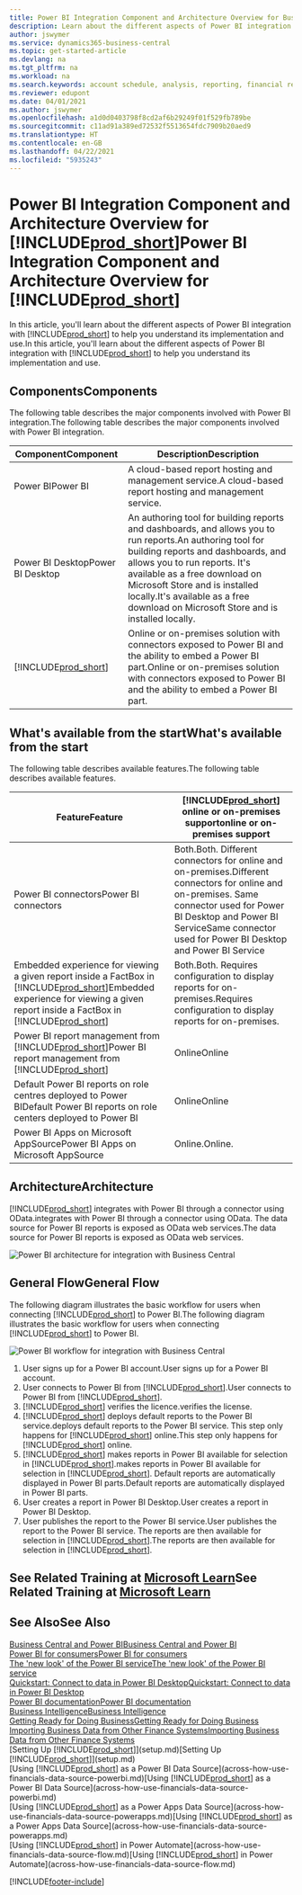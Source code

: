 ```yaml
---
title: Power BI Integration Component and Architecture Overview for Business Central| Microsoft Docs
description: Learn about the different aspects of Power BI integration with Business Central.
author: jswymer
ms.service: dynamics365-business-central
ms.topic: get-started-article
ms.devlang: na
ms.tgt_pltfrm: na
ms.workload: na
ms.search.keywords: account schedule, analysis, reporting, financial report, business intelligence, KPI
ms.reviewer: edupont
ms.date: 04/01/2021
ms.author: jswymer
ms.openlocfilehash: a1d0d0403798f8cd2af6b29249f01f529fb789be
ms.sourcegitcommit: c11ad91a389ed72532f5513654fdc7909b20aed9
ms.translationtype: HT
ms.contentlocale: en-GB
ms.lasthandoff: 04/22/2021
ms.locfileid: "5935243"
---
```

# <a name="power-bi-integration-component-and-architecture-overview-for-prod_short"></a><span data-ttu-id="e707b-103">Power BI Integration Component and Architecture Overview for [!INCLUDE[prod_short](includes/prod_short.md)]</span><span class="sxs-lookup"><span data-stu-id="e707b-103">Power BI Integration Component and Architecture Overview for [!INCLUDE[prod_short](includes/prod_short.md)]</span></span>

<span data-ttu-id="e707b-104">In this article, you'll learn about the different aspects of Power BI integration with [!INCLUDE[prod_short](includes/prod_short.md)] to help you understand its implementation and use.</span><span class="sxs-lookup"><span data-stu-id="e707b-104">In this article, you'll learn about the different aspects of Power BI integration with [!INCLUDE[prod_short](includes/prod_short.md)] to help you understand its implementation and use.</span></span>

## <a name="components"></a><span data-ttu-id="e707b-105">Components</span><span class="sxs-lookup"><span data-stu-id="e707b-105">Components</span></span>

<span data-ttu-id="e707b-106">The following table describes the major components involved with Power BI integration.</span><span class="sxs-lookup"><span data-stu-id="e707b-106">The following table describes the major components involved with Power BI integration.</span></span>

|<span data-ttu-id="e707b-107">Component</span><span class="sxs-lookup"><span data-stu-id="e707b-107">Component</span></span>|<span data-ttu-id="e707b-108">Description</span><span class="sxs-lookup"><span data-stu-id="e707b-108">Description</span></span>|
|---------|-----------|
|<span data-ttu-id="e707b-109">Power BI</span><span class="sxs-lookup"><span data-stu-id="e707b-109">Power BI</span></span>|<span data-ttu-id="e707b-110">A cloud-based report hosting and management service.</span><span class="sxs-lookup"><span data-stu-id="e707b-110">A cloud-based report hosting and management service.</span></span>|
|<span data-ttu-id="e707b-111">Power BI Desktop</span><span class="sxs-lookup"><span data-stu-id="e707b-111">Power BI Desktop</span></span>|<span data-ttu-id="e707b-112">An authoring tool for building reports and dashboards, and allows you to run reports.</span><span class="sxs-lookup"><span data-stu-id="e707b-112">An authoring tool for building reports and dashboards, and allows you to run reports.</span></span> <span data-ttu-id="e707b-113">It's available as a free download on Microsoft Store and is installed locally.</span><span class="sxs-lookup"><span data-stu-id="e707b-113">It's available as a free download on Microsoft Store and is installed locally.</span></span>|
|[!INCLUDE[prod_short](includes/prod_short.md)]|<span data-ttu-id="e707b-114">Online or on-premises solution with connectors exposed to Power BI and the ability to embed a Power BI part.</span><span class="sxs-lookup"><span data-stu-id="e707b-114">Online or on-premises solution with connectors exposed to Power BI and the ability to embed a Power BI part.</span></span>|

## <a name="whats-available-from-the-start"></a><span data-ttu-id="e707b-115">What's available from the start</span><span class="sxs-lookup"><span data-stu-id="e707b-115">What's available from the start</span></span>

<span data-ttu-id="e707b-116">The following table describes available features.</span><span class="sxs-lookup"><span data-stu-id="e707b-116">The following table describes available features.</span></span>

|<span data-ttu-id="e707b-117">Feature</span><span class="sxs-lookup"><span data-stu-id="e707b-117">Feature</span></span>|[!INCLUDE[prod_short](includes/prod_short.md)] <span data-ttu-id="e707b-118">online or on-premises support</span><span class="sxs-lookup"><span data-stu-id="e707b-118">online or on-premises support</span></span>|
|-------|---------------------|
|<span data-ttu-id="e707b-119">Power BI connectors</span><span class="sxs-lookup"><span data-stu-id="e707b-119">Power BI connectors</span></span>|<span data-ttu-id="e707b-120">Both.</span><span class="sxs-lookup"><span data-stu-id="e707b-120">Both.</span></span> <span data-ttu-id="e707b-121">Different connectors for online and on-premises.</span><span class="sxs-lookup"><span data-stu-id="e707b-121">Different connectors for online and on-premises.</span></span> <span data-ttu-id="e707b-122">Same connector used for Power BI Desktop and Power BI Service</span><span class="sxs-lookup"><span data-stu-id="e707b-122">Same connector used for Power BI Desktop and Power BI Service</span></span> |
|<span data-ttu-id="e707b-123">Embedded experience for viewing a given report inside a FactBox in [!INCLUDE[prod_short](includes/prod_short.md)]</span><span class="sxs-lookup"><span data-stu-id="e707b-123">Embedded experience for viewing a given report inside a FactBox in [!INCLUDE[prod_short](includes/prod_short.md)]</span></span>|<span data-ttu-id="e707b-124">Both.</span><span class="sxs-lookup"><span data-stu-id="e707b-124">Both.</span></span> <span data-ttu-id="e707b-125">Requires configuration to display reports for on-premises.</span><span class="sxs-lookup"><span data-stu-id="e707b-125">Requires configuration to display reports for on-premises.</span></span>|
|<span data-ttu-id="e707b-126">Power BI report management from [!INCLUDE[prod_short](includes/prod_short.md)]</span><span class="sxs-lookup"><span data-stu-id="e707b-126">Power BI report management from [!INCLUDE[prod_short](includes/prod_short.md)]</span></span>|<span data-ttu-id="e707b-127">Online</span><span class="sxs-lookup"><span data-stu-id="e707b-127">Online</span></span>|
|<span data-ttu-id="e707b-128">Default Power BI reports on role centres deployed to Power BI</span><span class="sxs-lookup"><span data-stu-id="e707b-128">Default Power BI reports on role centers deployed to Power BI</span></span>|<span data-ttu-id="e707b-129">Online</span><span class="sxs-lookup"><span data-stu-id="e707b-129">Online</span></span>|
|<span data-ttu-id="e707b-130">Power BI Apps on Microsoft AppSource</span><span class="sxs-lookup"><span data-stu-id="e707b-130">Power BI Apps on Microsoft AppSource</span></span>|<span data-ttu-id="e707b-131">Online.</span><span class="sxs-lookup"><span data-stu-id="e707b-131">Online.</span></span>|

## <a name="architecture"></a><span data-ttu-id="e707b-132">Architecture</span><span class="sxs-lookup"><span data-stu-id="e707b-132">Architecture</span></span>

[!INCLUDE[prod_short](includes/prod_short.md)] <span data-ttu-id="e707b-133">integrates with Power BI through a connector using OData.</span><span class="sxs-lookup"><span data-stu-id="e707b-133">integrates with Power BI through a connector using OData.</span></span> <span data-ttu-id="e707b-134">The data source for Power BI reports is exposed as OData web services.</span><span class="sxs-lookup"><span data-stu-id="e707b-134">The data source for Power BI reports is exposed as OData web services.</span></span>

![Power BI architecture for integration with Business Central](./media/power-bi-architecture.png)

## <a name="general-flow"></a><span data-ttu-id="e707b-136">General Flow</span><span class="sxs-lookup"><span data-stu-id="e707b-136">General Flow</span></span>

<span data-ttu-id="e707b-137">The following diagram illustrates the basic workflow for users when connecting [!INCLUDE[prod_short](includes/prod_short.md)] to Power BI.</span><span class="sxs-lookup"><span data-stu-id="e707b-137">The following diagram illustrates the basic workflow for users when connecting [!INCLUDE[prod_short](includes/prod_short.md)] to Power BI.</span></span>

![Power BI workflow  for integration with Business Central](./media/power-bi-flow.png)

1. <span data-ttu-id="e707b-139">User signs up for a Power BI account.</span><span class="sxs-lookup"><span data-stu-id="e707b-139">User signs up for a Power BI account.</span></span>
2. <span data-ttu-id="e707b-140">User connects to Power BI from [!INCLUDE[prod_short](includes/prod_short.md)].</span><span class="sxs-lookup"><span data-stu-id="e707b-140">User connects to Power BI from [!INCLUDE[prod_short](includes/prod_short.md)].</span></span>
3. [!INCLUDE[prod_short](includes/prod_short.md)] <span data-ttu-id="e707b-141">verifies the licence.</span><span class="sxs-lookup"><span data-stu-id="e707b-141">verifies the license.</span></span>
4. [!INCLUDE[prod_short](includes/prod_short.md)] <span data-ttu-id="e707b-142">deploys default reports to the Power BI service.</span><span class="sxs-lookup"><span data-stu-id="e707b-142">deploys default reports to the Power BI service.</span></span> <span data-ttu-id="e707b-143">This step only happens for [!INCLUDE[prod_short](includes/prod_short.md)] online.</span><span class="sxs-lookup"><span data-stu-id="e707b-143">This step only happens for [!INCLUDE[prod_short](includes/prod_short.md)] online.</span></span>
5. [!INCLUDE[prod_short](includes/prod_short.md)] <span data-ttu-id="e707b-144">makes reports in Power BI available for selection in [!INCLUDE[prod_short](includes/prod_short.md)].</span><span class="sxs-lookup"><span data-stu-id="e707b-144">makes reports in Power BI available for selection in [!INCLUDE[prod_short](includes/prod_short.md)].</span></span> <span data-ttu-id="e707b-145">Default reports are automatically displayed in Power BI parts.</span><span class="sxs-lookup"><span data-stu-id="e707b-145">Default reports are automatically displayed in Power BI parts.</span></span>
6. <span data-ttu-id="e707b-146">User creates a report in Power BI Desktop.</span><span class="sxs-lookup"><span data-stu-id="e707b-146">User creates a report in Power BI Desktop.</span></span>
7. <span data-ttu-id="e707b-147">User publishes the report to the Power BI service.</span><span class="sxs-lookup"><span data-stu-id="e707b-147">User publishes the report to the Power BI service.</span></span> <span data-ttu-id="e707b-148">The reports are then available for selection in [!INCLUDE[prod_short](includes/prod_short.md)].</span><span class="sxs-lookup"><span data-stu-id="e707b-148">The reports are then available for selection in [!INCLUDE[prod_short](includes/prod_short.md)].</span></span>

## <a name="see-related-training-at-microsoft-learn"></a><span data-ttu-id="e707b-149">See Related Training at [Microsoft Learn](/learn/modules/configure-powerbi-excel-dynamics-365-business-central/index)</span><span class="sxs-lookup"><span data-stu-id="e707b-149">See Related Training at [Microsoft Learn](/learn/modules/configure-powerbi-excel-dynamics-365-business-central/index)</span></span>

## <a name="see-also"></a><span data-ttu-id="e707b-150">See Also</span><span class="sxs-lookup"><span data-stu-id="e707b-150">See Also</span></span>

[<span data-ttu-id="e707b-151">Business Central and Power BI</span><span class="sxs-lookup"><span data-stu-id="e707b-151">Business Central and Power BI</span></span>](admin-powerbi.md)  
[<span data-ttu-id="e707b-152">Power BI for consumers</span><span class="sxs-lookup"><span data-stu-id="e707b-152">Power BI for consumers</span></span>](/power-bi/consumer/end-user-consumer)  
[<span data-ttu-id="e707b-153">The 'new look' of the Power BI service</span><span class="sxs-lookup"><span data-stu-id="e707b-153">The 'new look' of the Power BI service</span></span>](/power-bi/service-new-look)  
[<span data-ttu-id="e707b-154">Quickstart: Connect to data in Power BI Desktop</span><span class="sxs-lookup"><span data-stu-id="e707b-154">Quickstart: Connect to data in Power BI Desktop</span></span>](/power-bi/desktop-quickstart-connect-to-data)  
[<span data-ttu-id="e707b-155">Power BI documentation</span><span class="sxs-lookup"><span data-stu-id="e707b-155">Power BI documentation</span></span>](/power-bi/)  
[<span data-ttu-id="e707b-156">Business Intelligence</span><span class="sxs-lookup"><span data-stu-id="e707b-156">Business Intelligence</span></span>](bi.md)  
[<span data-ttu-id="e707b-157">Getting Ready for Doing Business</span><span class="sxs-lookup"><span data-stu-id="e707b-157">Getting Ready for Doing Business</span></span>](ui-get-ready-business.md)  
[<span data-ttu-id="e707b-158">Importing Business Data from Other Finance Systems</span><span class="sxs-lookup"><span data-stu-id="e707b-158">Importing Business Data from Other Finance Systems</span></span>](across-import-data-configuration-packages.md)  
<span data-ttu-id="e707b-159">[Setting Up [!INCLUDE[prod_short](includes/prod_short.md)]](setup.md)</span><span class="sxs-lookup"><span data-stu-id="e707b-159">[Setting Up [!INCLUDE[prod_short](includes/prod_short.md)]](setup.md)</span></span>  
<span data-ttu-id="e707b-160">[Using [!INCLUDE[prod_short](includes/prod_short.md)] as a Power BI Data Source](across-how-use-financials-data-source-powerbi.md)</span><span class="sxs-lookup"><span data-stu-id="e707b-160">[Using [!INCLUDE[prod_short](includes/prod_short.md)] as a Power BI Data Source](across-how-use-financials-data-source-powerbi.md)</span></span>  
<span data-ttu-id="e707b-161">[Using [!INCLUDE[prod_short](includes/prod_short.md)] as a Power Apps Data Source](across-how-use-financials-data-source-powerapps.md)</span><span class="sxs-lookup"><span data-stu-id="e707b-161">[Using [!INCLUDE[prod_short](includes/prod_short.md)] as a Power Apps Data Source](across-how-use-financials-data-source-powerapps.md)</span></span>  
<span data-ttu-id="e707b-162">[Using [!INCLUDE[prod_short](includes/prod_short.md)] in Power Automate](across-how-use-financials-data-source-flow.md)</span><span class="sxs-lookup"><span data-stu-id="e707b-162">[Using [!INCLUDE[prod_short](includes/prod_short.md)] in Power Automate](across-how-use-financials-data-source-flow.md)</span></span>  


[!INCLUDE[footer-include](includes/footer-banner.md)]